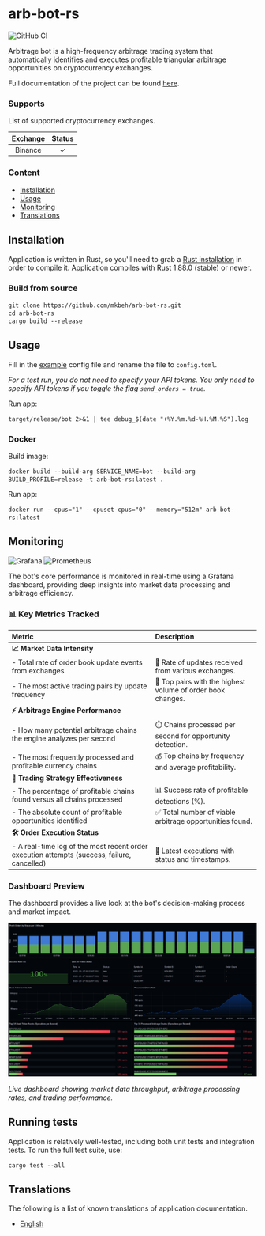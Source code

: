 # arb-bot-rs

![GitHub CI](https://github.com/mkbeh/arb-bot-rs/actions/workflows/ci.yml/badge.svg)

Arbitrage bot is a high-frequency arbitrage trading system that automatically identifies and executes profitable
triangular arbitrage opportunities on cryptocurrency exchanges.

Full documentation of the project can be found [here](https://github.com/mkbeh/arb-bot-rs/tree/main/docs).

### Supports

List of supported cryptocurrency exchanges.

| Exchange | Status  |
|:--------:|:-------:|
| Binance  | &check; |

### Content

* [Installation](#installation)
* [Usage](#usage)
* [Monitoring](#monitoring)
* [Translations](#translations)

## Installation

Application is written in Rust, so you'll need to grab a
[Rust installation](https://www.rust-lang.org/) in order to compile it.
Application compiles with Rust 1.88.0 (stable) or newer.

### Build from source

```shell
git clone https://github.com/mkbeh/arb-bot-rs.git
cd arb-bot-rs
cargo build --release
```

## Usage

Fill in the [example](https://github.com/mkbeh/arb-bot-rs/blob/main/config.example.toml) config file and rename the
file to `config.toml`.

_For a test run, you do not need to specify your API tokens. You only need to specify API tokens if you toggle the flag
`send_orders = true`._

Run app:

```shell
target/release/bot 2>&1 | tee debug_$(date "+%Y.%m.%d-%H.%M.%S").log
```

### Docker

Build image:

```shell
docker build --build-arg SERVICE_NAME=bot --build-arg BUILD_PROFILE=release -t arb-bot-rs:latest .
```

Run app:

```shell
docker run --cpus="1" --cpuset-cpus="0" --memory="512m" arb-bot-rs:latest
```

## Monitoring

![Grafana](https://img.shields.io/badge/-Grafana-orange?logo=grafana&logoColor=white&style=flat)
![Prometheus](https://img.shields.io/badge/-Prometheus-red?logo=prometheus&logoColor=white&style=flat)

The bot's core performance is monitored in real-time using a Grafana dashboard, providing deep insights into market data
processing and arbitrage efficiency.

### 📊 Key Metrics Tracked

| Metric                                                                                      | Description                                                 |
|:--------------------------------------------------------------------------------------------|:------------------------------------------------------------|
| **📈 Market Data Intensity**                                                                |                                                             |
| - Total rate of order book update events from exchanges                                     | 🔄 Rate of updates received from various exchanges.         |
| - The most active trading pairs by update frequency                                         | 💱 Top pairs with the highest volume of order book changes. |
| **⚡ Arbitrage Engine Performance**                                                          |                                                             |
| - How many potential arbitrage chains the engine analyzes per second                        | ⏱️ Chains processed per second for opportunity detection.   |
| - The most frequently processed and profitable currency chains                              | 💰 Top chains by frequency and average profitability.       |
| **🎯 Trading Strategy Effectiveness**                                                       |                                                             |
| - The percentage of profitable chains found versus all chains processed                     | 📊 Success rate of profitable detections (%).               |
| - The absolute count of profitable opportunities identified                                 | ✅ Total number of viable arbitrage opportunities found.     |
| **🛠️ Order Execution Status**                                                              |                                                             |
| - A real-time log of the most recent order execution attempts (success, failure, cancelled) | 📝 Latest executions with status and timestamps.            |            

### Dashboard Preview

The dashboard provides a live look at the bot's decision-making process and market impact.

![img](assets/img/grafana.png)

_Live dashboard showing market data throughput, arbitrage processing rates, and trading performance._

## Running tests

Application is relatively well-tested, including both unit tests and integration tests. To run the full test suite, use:

```shell
cargo test --all
```

## Translations

The following is a list of known translations of application documentation.

* [English](https://github.com/mkbeh/arb-bot-rs/tree/main/docs/en)
